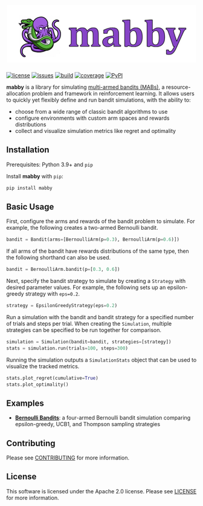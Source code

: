 <h1 align="center">
<img src="https://raw.githubusercontent.com/ew2664/mabby/main/assets/mabby-logo-title.png" width="500">
</h1>

[![license](https://img.shields.io/github/license/ew2664/mabby)](https://github.com/ew2664/mabby/blob/main/LICENSE)
[![issues](https://img.shields.io/github/issues/ew2664/mabby)](https://github.com/ew2664/mabby/issues)
[![build](https://img.shields.io/github/actions/workflow/status/ew2664/mabby/ci.yml)](https://github.com/ew2664/mabby/actions/workflows/ci.yml)
[![coverage](https://coveralls.io/repos/github/ew2664/mabby/badge.svg)](https://coveralls.io/github/ew2664/mabby)
[![PyPI](https://img.shields.io/pypi/v/mabby)](https://pypi.org/project/mabby/)

**mabby** is a library for simulating [multi-armed bandits (MABs)](https://en.wikipedia.org/wiki/Multi-armed_bandit), a resource-allocation problem and framework in reinforcement learning. It allows users to quickly yet flexibly define and run bandit simulations, with the ability to:

- choose from a wide range of classic bandit algorithms to use
- configure environments with custom arm spaces and rewards distributions
- collect and visualize simulation metrics like regret and optimality

## Installation

Prerequisites: Python 3.9+ and `pip`

Install **mabby** with `pip`:

```bash
pip install mabby
```

## Basic Usage

First, configure the arms and rewards of the bandit problem to simulate. For example, the following creates a two-armed Bernoulli bandit.

```python
bandit = Bandit(arms=[BernoulliArm(p=0.3), BernoulliArm(p=0.6)])
```

If all arms of the bandit have rewards distributions of the same type, then the following shorthand can also be used.

```python
bandit = BernoulliArm.bandit(p=[0.3, 0.6])
```

Next, specify the bandit strategy to simulate by creating a `Strategy` with desired parameter values. For example, the following sets up an epsilon-greedy strategy with `eps=0.2`.

```python
strategy = EpsilonGreedyStrategy(eps=0.2)
```

Run a simulation with the bandit and bandit strategy for a specified number of trials and steps per trial. When creating the `Simulation`, multiple strategies can be specified to be run together for comparison.

```python
simulation = Simulation(bandit=bandit, strategies=[strategy])
stats = simulation.run(trials=100, steps=300)
```

Running the simulation outputs a `SimulationStats` object that can be used to visualize the tracked metrics.

```python
stats.plot_regret(cumulative=True)
stats.plot_optimality()
```

## Examples

- [**Bernoulli Bandits**](./examples/bernoulli_bandit.py): a four-armed Bernoulli bandit simulation comparing epsilon-greedy, UCB1, and Thompson sampling strategies

## Contributing

Please see [CONTRIBUTING](https://ew2664.github.io/mabby/contributing/) for more information.

## License

This software is licensed under the Apache 2.0 license. Please see [LICENSE](https://ew2664.github.io/mabby/license/) for more information.
